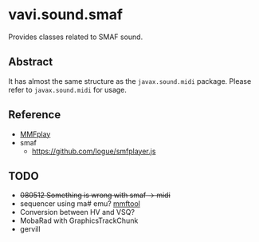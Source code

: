 # vavi.sound.smaf

Provides classes related to SMAF sound.

## Abstract

It has almost the same structure as the `javax.sound.midi` package.
Please refer to `javax.sound.midi` for usage.

## Reference

* [MMFplay](http://mmfplay.sourceforge.net/)
* smaf
  * https://github.com/logue/smfplayer.js

## TODO

 * ~~080512 Something is wrong with smaf -> midi~~
 * sequencer using ma# emu? [mmftool](https://murachue.sytes.net/web/softlist.cgi?mode=desc&title=mmftool)
 * Conversion between HV and VSQ?
 * MobaRad with GraphicsTrackChunk
 * gervill
